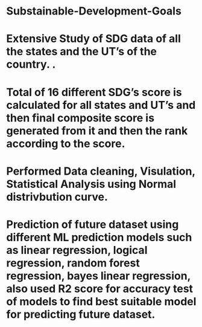 # Substainable-Development-Goals
# Extensive Study of SDG data of all the states and the UT’s of the country. .
# Total of 16 different SDG’s score is calculated for all states and UT’s and then final composite score is generated from it and then the rank according to the score.
# Performed Data cleaning, Visulation, Statistical Analysis using Normal distrivbution curve.
# Prediction of future dataset using different ML prediction models such as linear regression, logical regression, random forest regression, bayes linear regression, also used R2 score for accuracy test of models to find best suitable model for predicting future dataset.

